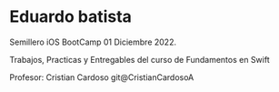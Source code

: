 # Eduardo batista

Semillero iOS BootCamp 01 Diciembre 2022.

Trabajos, Practicas y Entregables del curso de Fundamentos en Swift

Profesor: Cristian Cardoso git@CristianCardosoA
